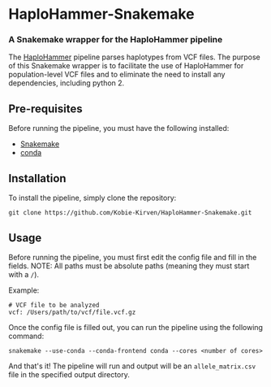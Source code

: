 # HaploHammer-Snakemake
### A Snakemake wrapper for the HaploHammer pipeline 


The [HaploHammer](https://github.com/StructureFold2/HaploHammer) pipeline parses haplotypes from VCF files. The purpose of this Snakemake wrapper is to facilitate the use of HaploHammer for population-level VCF files and to eliminate the need to install any dependencies, including python 2. 

## Pre-requisites
Before running the pipeline, you must have the following installed:
* [Snakemake](https://snakemake.readthedocs.io/en/stable/getting_started/installation.html)
* [conda](https://docs.conda.io/projects/conda/en/latest/user-guide/install/index.html)

## Installation
To install the pipeline, simply clone the repository:
```
git clone https://github.com/Kobie-Kirven/HaploHammer-Snakemake.git
```

## Usage
Before running the pipeline, you must first edit the config file and fill in the fields. NOTE: All paths must be absolute paths (meaning they must start with a `/`).

Example:
```
# VCF file to be analyzed
vcf: /Users/path/to/vcf/file.vcf.gz
```

Once the config file is filled out, you can run the pipeline using the following command:
```
snakemake --use-conda --conda-frontend conda --cores <number of cores>
```

And that's it! The pipeline will run and output will be an `allele_matrix.csv` file in the specified output directory.



